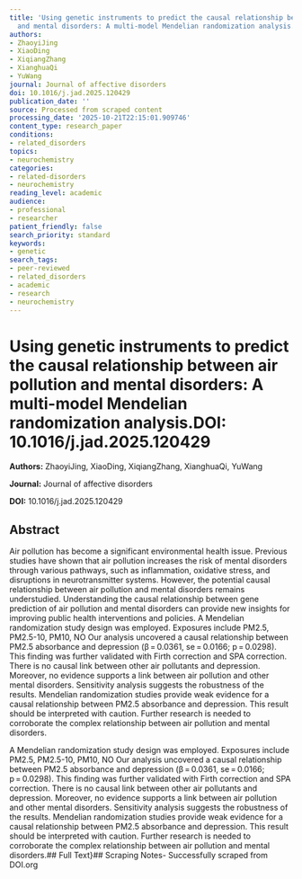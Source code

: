 ```yaml
---
title: 'Using genetic instruments to predict the causal relationship between air pollution
  and mental disorders: A multi-model Mendelian randomization analysis.**DOI:** 10.1016/j.jad.2025.120429'
authors:
- ZhaoyiJing
- XiaoDing
- XiqiangZhang
- XianghuaQi
- YuWang
journal: Journal of affective disorders
doi: 10.1016/j.jad.2025.120429
publication_date: ''
source: Processed from scraped content
processing_date: '2025-10-21T22:15:01.909746'
content_type: research_paper
conditions:
- related_disorders
topics:
- neurochemistry
categories:
- related-disorders
- neurochemistry
reading_level: academic
audience:
- professional
- researcher
patient_friendly: false
search_priority: standard
keywords:
- genetic
search_tags:
- peer-reviewed
- related_disorders
- academic
- research
- neurochemistry
---
```


# Using genetic instruments to predict the causal relationship between air pollution and mental disorders: A multi-model Mendelian randomization analysis.**DOI:** 10.1016/j.jad.2025.120429

**Authors:** ZhaoyiJing, XiaoDing, XiqiangZhang, XianghuaQi, YuWang

**Journal:** Journal of affective disorders

**DOI:** 10.1016/j.jad.2025.120429

## Abstract

Air pollution has become a significant environmental health issue. Previous studies have shown that air pollution increases the risk of mental disorders through various pathways, such as inflammation, oxidative stress, and disruptions in neurotransmitter systems. However, the potential causal relationship between air pollution and mental disorders remains understudied. Understanding the causal relationship between gene prediction of air pollution and mental disorders can provide new insights for improving public health interventions and policies.
A Mendelian randomization study design was employed. Exposures include PM2.5, PM2.5-10, PM10, NO
Our analysis uncovered a causal relationship between PM2.5 absorbance and depression (β = 0.0361, se = 0.0166; p = 0.0298). This finding was further validated with Firth correction and SPA correction. There is no causal link between other air pollutants and depression. Moreover, no evidence supports a link between air pollution and other mental disorders. Sensitivity analysis suggests the robustness of the results.
Mendelian randomization studies provide weak evidence for a causal relationship between PM2.5 absorbance and depression. This result should be interpreted with caution. Further research is needed to corroborate the complex relationship between air pollution and mental disorders.

A Mendelian randomization study design was employed. Exposures include PM2.5, PM2.5-10, PM10, NO
Our analysis uncovered a causal relationship between PM2.5 absorbance and depression (β = 0.0361, se = 0.0166; p = 0.0298). This finding was further validated with Firth correction and SPA correction. There is no causal link between other air pollutants and depression. Moreover, no evidence supports a link between air pollution and other mental disorders. Sensitivity analysis suggests the robustness of the results.
Mendelian randomization studies provide weak evidence for a causal relationship between PM2.5 absorbance and depression. This result should be interpreted with caution. Further research is needed to corroborate the complex relationship between air pollution and mental disorders.## Full Text}## Scraping Notes- Successfully scraped from DOI.org
